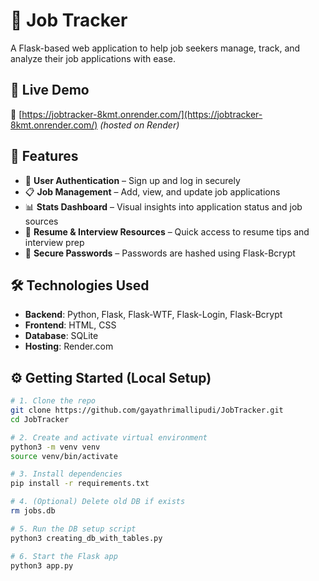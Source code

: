 # 🧭 Job Tracker

A Flask-based web application to help job seekers manage, track, and analyze their job applications with ease.


## 🚀 Live Demo
🔗 [https://jobtracker-8kmt.onrender.com/](https://jobtracker-8kmt.onrender.com/) *(hosted on Render)*


## 📌 Features

- 📝 **User Authentication** – Sign up and log in securely
- 📋 **Job Management** – Add, view, and update job applications
- 📊 **Stats Dashboard** – Visual insights into application status and job sources
- 🧰 **Resume & Interview Resources** – Quick access to resume tips and interview prep
- 🔐 **Secure Passwords** – Passwords are hashed using Flask-Bcrypt


## 🛠 Technologies Used

- **Backend**: Python, Flask, Flask-WTF, Flask-Login, Flask-Bcrypt
- **Frontend**: HTML, CSS
- **Database**: SQLite
- **Hosting**: Render.com


## ⚙️ Getting Started (Local Setup)

```bash
# 1. Clone the repo
git clone https://github.com/gayathrimallipudi/JobTracker.git
cd JobTracker

# 2. Create and activate virtual environment
python3 -m venv venv
source venv/bin/activate

# 3. Install dependencies
pip install -r requirements.txt

# 4. (Optional) Delete old DB if exists
rm jobs.db

# 5. Run the DB setup script
python3 creating_db_with_tables.py

# 6. Start the Flask app
python3 app.py

